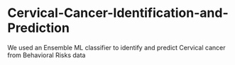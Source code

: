# Cervical-Cancer-Identification-and-Prediction
We used an Ensemble ML classifier to identify and predict Cervical cancer from Behavioral Risks data

